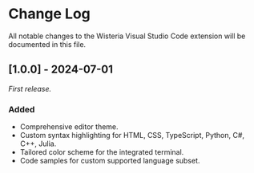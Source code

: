 # Change Log

All notable changes to the Wisteria Visual Studio Code extension will be documented in this file.

## [1.0.0] - 2024-07-01

_First release._

### Added
- Comprehensive editor theme.
- Custom syntax highlighting for HTML, CSS, TypeScript, Python, C#, C++, Julia.
- Tailored color scheme for the integrated terminal.
- Code samples for custom supported language subset.
